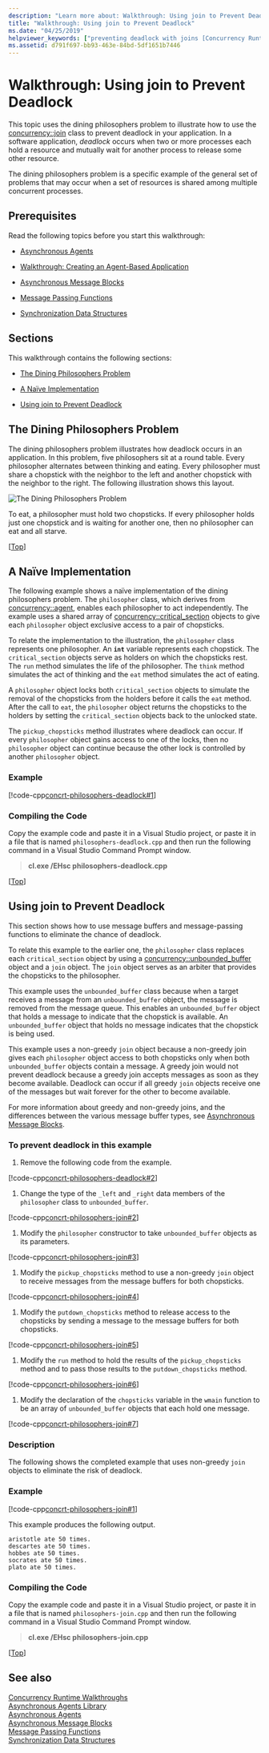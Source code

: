 ```yaml
---
description: "Learn more about: Walkthrough: Using join to Prevent Deadlock"
title: "Walkthrough: Using join to Prevent Deadlock"
ms.date: "04/25/2019"
helpviewer_keywords: ["preventing deadlock with joins [Concurrency Runtime]", "deadlock, preventing [Concurrency Runtime]", "non-greedy joins, example", "join class, example"]
ms.assetid: d791f697-bb93-463e-84bd-5df1651b7446
---
```

# Walkthrough: Using join to Prevent Deadlock

This topic uses the dining philosophers problem to illustrate how to use the [concurrency::join](../../parallel/concrt/reference/join-class.md) class to prevent deadlock in your application. In a software application, *deadlock* occurs when two or more processes each hold a resource and mutually wait for another process to release some other resource.

The dining philosophers problem is a specific example of the general set of problems that may occur when a set of resources is shared among multiple concurrent processes.

## Prerequisites

Read the following topics before you start this walkthrough:

- [Asynchronous Agents](../../parallel/concrt/asynchronous-agents.md)

- [Walkthrough: Creating an Agent-Based Application](../../parallel/concrt/walkthrough-creating-an-agent-based-application.md)

- [Asynchronous Message Blocks](../../parallel/concrt/asynchronous-message-blocks.md)

- [Message Passing Functions](../../parallel/concrt/message-passing-functions.md)

- [Synchronization Data Structures](../../parallel/concrt/synchronization-data-structures.md)

## <a name="top"></a> Sections

This walkthrough contains the following sections:

- [The Dining Philosophers Problem](#problem)

- [A Naïve Implementation](#deadlock)

- [Using join to Prevent Deadlock](#solution)

## <a name="problem"></a> The Dining Philosophers Problem

The dining philosophers problem illustrates how deadlock occurs in an application. In this problem, five philosophers sit at a round table. Every philosopher alternates between thinking and eating. Every philosopher must share a chopstick with the neighbor to the left and another chopstick with the neighbor to the right. The following illustration shows this layout.

![The Dining Philosophers Problem](../../parallel/concrt/media/dining_philosophersproblem.png "The Dining Philosophers Problem")

To eat, a philosopher must hold two chopsticks. If every philosopher holds just one chopstick and is waiting for another one, then no philosopher can eat and all starve.

[[Top](#top)]

## <a name="deadlock"></a> A Naïve Implementation

The following example shows a naïve implementation of the dining philosophers problem. The `philosopher` class, which derives from [concurrency::agent](../../parallel/concrt/reference/agent-class.md), enables each philosopher to act independently. The example uses a shared array of [concurrency::critical_section](../../parallel/concrt/reference/critical-section-class.md) objects to give each `philosopher` object exclusive access to a pair of chopsticks.

To relate the implementation to the illustration, the `philosopher` class represents one philosopher. An **`int`** variable represents each chopstick. The `critical_section` objects serve as holders on which the chopsticks rest. The `run` method simulates the life of the philosopher. The `think` method simulates the act of thinking and the `eat` method simulates the act of eating.

A `philosopher` object locks both `critical_section` objects to simulate the removal of the chopsticks from the holders before it calls the `eat` method. After the call to `eat`, the `philosopher` object returns the chopsticks to the holders by setting the `critical_section` objects back to the unlocked state.

The `pickup_chopsticks` method illustrates where deadlock can occur. If every `philosopher` object gains access to one of the locks, then no `philosopher` object can continue because the other lock is controlled by another `philosopher` object.

### Example

[!code-cpp[concrt-philosophers-deadlock#1](../../parallel/concrt/codesnippet/cpp/walkthrough-using-join-to-prevent-deadlock_1.cpp)]

### Compiling the Code

Copy the example code and paste it in a Visual Studio project, or paste it in a file that is named `philosophers-deadlock.cpp` and then run the following command in a Visual Studio Command Prompt window.

> **cl.exe /EHsc philosophers-deadlock.cpp**

[[Top](#top)]

## <a name="solution"></a> Using join to Prevent Deadlock

This section shows how to use message buffers and message-passing functions to eliminate the chance of deadlock.

To relate this example to the earlier one, the `philosopher` class replaces each `critical_section` object by using a [concurrency::unbounded_buffer](reference/unbounded-buffer-class.md) object and a `join` object. The `join` object serves as an arbiter that provides the chopsticks to the philosopher.

This example uses the `unbounded_buffer` class because when a target receives a message from an `unbounded_buffer` object, the message is removed from the message queue. This enables an `unbounded_buffer` object that holds a message to indicate that the chopstick is available. An `unbounded_buffer` object that holds no message indicates that the chopstick is being used.

This example uses a non-greedy `join` object because a non-greedy join gives each `philosopher` object access to both chopsticks only when both `unbounded_buffer` objects contain a message. A greedy join would not prevent deadlock because a greedy join accepts messages as soon as they become available. Deadlock can occur if all greedy `join` objects receive one of the messages but wait forever for the other to become available.

For more information about greedy and non-greedy joins, and the differences between the various message buffer types, see [Asynchronous Message Blocks](../../parallel/concrt/asynchronous-message-blocks.md).

### To prevent deadlock in this example

1. Remove the following code from the example.

[!code-cpp[concrt-philosophers-deadlock#2](../../parallel/concrt/codesnippet/cpp/walkthrough-using-join-to-prevent-deadlock_2.cpp)]

1. Change the type of the `_left` and `_right` data members of the `philosopher` class to `unbounded_buffer`.

[!code-cpp[concrt-philosophers-join#2](../../parallel/concrt/codesnippet/cpp/walkthrough-using-join-to-prevent-deadlock_3.cpp)]

1. Modify the `philosopher` constructor to take `unbounded_buffer` objects as its parameters.

[!code-cpp[concrt-philosophers-join#3](../../parallel/concrt/codesnippet/cpp/walkthrough-using-join-to-prevent-deadlock_4.cpp)]

1. Modify the `pickup_chopsticks` method to use a non-greedy `join` object to receive messages from the message buffers for both chopsticks.

[!code-cpp[concrt-philosophers-join#4](../../parallel/concrt/codesnippet/cpp/walkthrough-using-join-to-prevent-deadlock_5.cpp)]

1. Modify the `putdown_chopsticks` method to release access to the chopsticks by sending a message to the message buffers for both chopsticks.

[!code-cpp[concrt-philosophers-join#5](../../parallel/concrt/codesnippet/cpp/walkthrough-using-join-to-prevent-deadlock_6.cpp)]

1. Modify the `run` method to hold the results of the `pickup_chopsticks` method and to pass those results to the `putdown_chopsticks` method.

[!code-cpp[concrt-philosophers-join#6](../../parallel/concrt/codesnippet/cpp/walkthrough-using-join-to-prevent-deadlock_7.cpp)]

1. Modify the declaration of the `chopsticks` variable in the `wmain` function to be an array of `unbounded_buffer` objects that each hold one message.

[!code-cpp[concrt-philosophers-join#7](../../parallel/concrt/codesnippet/cpp/walkthrough-using-join-to-prevent-deadlock_8.cpp)]

### Description

The following shows the completed example that uses non-greedy `join` objects to eliminate the risk of deadlock.

### Example

[!code-cpp[concrt-philosophers-join#1](../../parallel/concrt/codesnippet/cpp/walkthrough-using-join-to-prevent-deadlock_9.cpp)]

This example produces the following output.

```Output
aristotle ate 50 times.
descartes ate 50 times.
hobbes ate 50 times.
socrates ate 50 times.
plato ate 50 times.
```

### Compiling the Code

Copy the example code and paste it in a Visual Studio project, or paste it in a file that is named `philosophers-join.cpp` and then run the following command in a Visual Studio Command Prompt window.

> **cl.exe /EHsc philosophers-join.cpp**

[[Top](#top)]

## See also

[Concurrency Runtime Walkthroughs](../../parallel/concrt/concurrency-runtime-walkthroughs.md)<br/>
[Asynchronous Agents Library](../../parallel/concrt/asynchronous-agents-library.md)<br/>
[Asynchronous Agents](../../parallel/concrt/asynchronous-agents.md)<br/>
[Asynchronous Message Blocks](../../parallel/concrt/asynchronous-message-blocks.md)<br/>
[Message Passing Functions](../../parallel/concrt/message-passing-functions.md)<br/>
[Synchronization Data Structures](../../parallel/concrt/synchronization-data-structures.md)

